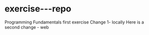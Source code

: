 # exercise---repo
Programming Fundamentals first exercise
Change 1- locally
Here is a second change - web

